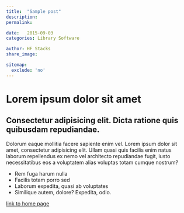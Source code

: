 ```yaml
---
title:  "Sample post"
description:
permalink:

date:   2015-09-03
categories: Library Software

author: HF Stacks
share_image:

sitemap:
  exclude: 'no'
---
```

# Lorem ipsum dolor sit amet

## Consectetur adipisicing elit. Dicta ratione quis quibusdam repudiandae.

Dolorum eaque mollitia facere sapiente enim vel. Lorem ipsum dolor sit amet, consectetur adipisicing elit. Ullam quasi quis facilis enim natus laborum repellendus ex nemo vel architecto repudiandae fugit, iusto necessitatibus eos a voluptatem alias voluptas totam cumque nostrum?
- Rem fuga harum nulla
- Facilis totam porro sed
- Laborum expedita, quasi ab voluptates
- Similique autem, dolore? Expedita, odio.

[link to home page](/)
